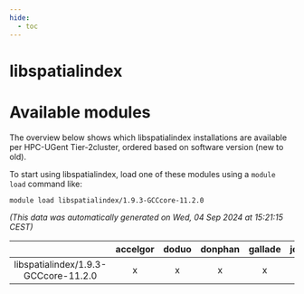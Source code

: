 ```yaml
---
hide:
  - toc
---
```


libspatialindex
===============

# Available modules


The overview below shows which libspatialindex installations are available per HPC-UGent Tier-2cluster, ordered based on software version (new to old).

To start using libspatialindex, load one of these modules using a `module load` command like:

```shell
module load libspatialindex/1.9.3-GCCcore-11.2.0
```

*(This data was automatically generated on Wed, 04 Sep 2024 at 15:21:15 CEST)*  

| |accelgor|doduo|donphan|gallade|joltik|shinx|skitty|
| :---: | :---: | :---: | :---: | :---: | :---: | :---: | :---: |
|libspatialindex/1.9.3-GCCcore-11.2.0|x|x|x|x|x|-|x|
